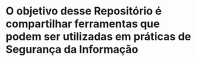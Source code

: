 # O objetivo desse Repositório é compartilhar ferramentas que podem ser utilizadas em práticas de Segurança da Informação
